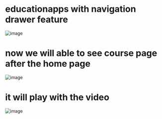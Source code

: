 # educationapps with navigation drawer feature
![image](https://github.com/nilesh2630/educationapps/assets/97802199/ef00c874-beb8-4b16-a18c-4c4376fa34b7)


# now we will able to see course page after the home page
![image](https://github.com/nilesh2630/educationapps/assets/97802199/3ac1b41b-eb41-4669-aada-56d9f5ceca29)

# it will play with the video
![image](https://github.com/nilesh2630/educationapps/assets/97802199/4fd307cf-687c-4d00-bbc0-e1b5ba70d2f3)

